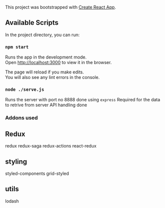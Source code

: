 This project was bootstrapped with [Create React App](https://github.com/facebook/create-react-app).

## Available Scripts

In the project directory, you can run:

### `npm start`

Runs the app in the development mode.<br>
Open [http://localhost:3000](http://localhost:3000) to view it in the browser.

The page will reload if you make edits.<br>
You will also see any lint errors in the console.

### `node ./serve.js`

Runs the server with port no 8888 done using `express`
Required for the data to retrive from server
API handling done

### Addons used

## Redux

redux
redux-saga
redux-actions
react-redux

## styling

styled-components
grid-styled

## utils

lodash
